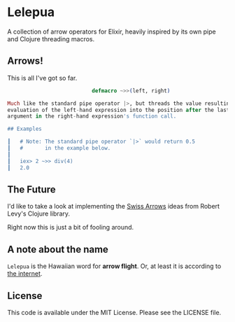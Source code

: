 # Lelepua
A collection of arrow operators for Elixir, heavily inspired by its own pipe and Clojure threading macros.

## Arrows!

This is all I've got so far.

````elixir
                           defmacro ~>>(left, right)

Much like the standard pipe operator |>, but threads the value resulting from
evaluation of the left-hand expression into the position after the last given
argument in the right-hand expression's function call.

## Examples

┃   # Note: The standard pipe operator `|>` would return 0.5
┃   #       in the example below.
┃
┃   iex> 2 ~>> div(4)
┃   2.0
````


## The Future

I'd like to take a look at implementing the [Swiss Arrows](https://github.com/rplevy/swiss-arrows) ideas from Robert Levy's Clojure library.

Right now this is just a bit of fooling around.

## A note about the name

`Lelepua` is the Hawaiian word for **arrow flight**. Or, at least it is according to [the internet](http://scienceviews.com/islands/hawaiianglossary.html).

## License

This code is available under the MIT License. Please see the LICENSE file.
